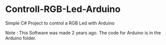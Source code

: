 # Controll-RGB-Led-Arduino
Simple C# Project to control a RGB Led with Arduino

Note : This Software was made 2 years ago. The code for Arduino is in the Arduino folder.